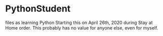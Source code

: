 # PythonStudent
files as learning Python
Starting this on April 26th, 2020 during Stay at Home order.
This probably has no value for anyone else, even for myself.

